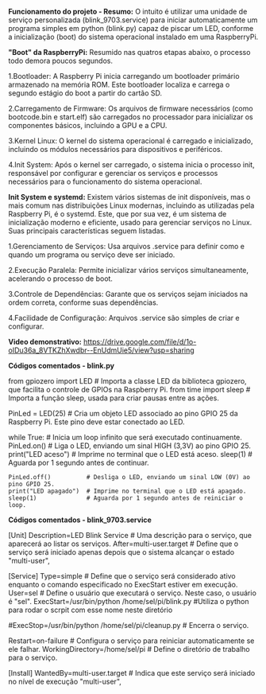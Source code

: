 **Funcionamento do projeto - Resumo:** O intuito é utilizar uma unidade de serviço personalizada (blink_9703.service) para iniciar automaticamente um programa simples em python (blink.py) capaz de piscar um LED, conforme a inicialização (boot) do sistema operacional instalado em uma RaspberryPi.  

**"Boot" da RaspberryPi:** Resumido nas quatros etapas abaixo, o processo todo demora poucos segundos.

  1.Bootloader:
    A Raspberry Pi inicia carregando um bootloader primário armazenado na memória ROM. Este bootloader localiza e carrega o segundo estágio do boot a partir do cartão SD.

  2.Carregamento de Firmware:
    Os arquivos de firmware necessários (como bootcode.bin e start.elf) são carregados no processador para inicializar os componentes básicos, incluindo a GPU e a CPU.
  
  3.Kernel Linux:
  O kernel do sistema operacional é carregado e inicializado, incluindo os módulos necessários para dispositivos e periféricos.

  4.Init System: 
  Após o kernel ser carregado, o sistema inicia o processo init, responsável por configurar e gerenciar os serviços e processos necessários para o funcionamento do sistema operacional.

**Init System e systemd:** Existem vários sistemas de init disponíveis, mas o mais comum nas distribuições Linux modernas, incluindo as utilizadas pela Raspberry Pi, é o systemd.  Este, que por sua vez, é um sistema de inicialização moderno e eficiente, usado para gerenciar serviços no Linux. Suas principais características seguem listadas.

  1.Gerenciamento de Serviços: Usa arquivos .service para definir como e quando um programa ou serviço deve ser iniciado.

  2.Execução Paralela: Permite inicializar vários serviços simultaneamente, acelerando o processo de boot.

  3.Controle de Dependências: Garante que os serviços sejam iniciados na ordem correta, conforme suas dependências.

  4.Facilidade de Configuração: Arquivos .service são simples de criar e configurar.

**Video demonstrativo:** https://drive.google.com/file/d/1o-oIDu36a_8VTKZhXwdbr--EnUdmUie5/view?usp=sharing

**Códigos comentados - blink.py**

from gpiozero import LED  # Importa a classe LED da biblioteca gpiozero, que facilita o controle de GPIOs na Raspberry Pi.
from time import sleep    # Importa a função sleep, usada para criar pausas entre as ações.

PinLed = LED(25)          # Cria um objeto LED associado ao pino GPIO 25 da Raspberry Pi. Este pino deve estar conectado ao LED.

while True:               # Inicia um loop infinito que será executado continuamente.
    PinLed.on()           # Liga o LED, enviando um sinal HIGH (3,3V) ao pino GPIO 25.
    print("LED aceso")    # Imprime no terminal que o LED está aceso.
    sleep(1)              # Aguarda por 1 segundo antes de continuar.

    PinLed.off()          # Desliga o LED, enviando um sinal LOW (0V) ao pino GPIO 25.
    print("LED apagado")  # Imprime no terminal que o LED está apagado.
    sleep(1)              # Aguarda por 1 segundo antes de reiniciar o loop.

**Códigos comentados - blink_9703.service**

[Unit]
Description=LED Blink Service          # Uma descrição para o serviço, que aparecerá ao listar os serviços.
After=multi-user.target                # Define que o serviço será iniciado apenas depois que o sistema alcançar o estado "multi-user",

[Service]
Type=simple                            # Define que o serviço será considerado ativo enquanto o comando especificado no ExecStart estiver em execução.
User=sel                               # Define o usuário que executará o serviço. Neste caso, o usuário é "sel".
ExecStart=/usr/bin/python /home/sel/pi/blink.py #Utiliza o python para rodar o scrpit com esse nome neste diretório
  
#ExecStop=/usr/bin/python /home/sel/pi/cleanup.py # Encerra o serviço.

Restart=on-failure                     # Configura o serviço para reiniciar automaticamente se ele falhar.
WorkingDirectory=/home/sel/pi          # Define o diretório de trabalho para o serviço.

[Install]
WantedBy=multi-user.target             # Indica que este serviço será iniciado no nível de execução "multi-user",
                                    




